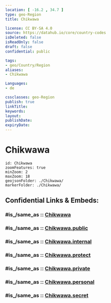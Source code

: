 ```yaml
---
location: [ -16.2 , 34.7 ] 
type: geo-Region
title: Chikwawa

license: CC BY-SA 4.0
source: https://datahub.io/core/country-codes
isDeleted: false
isReadOnly: false
draft: false
confidential: public

tags:
- geo/Country/Region
aliases:
- Chikwawa

Languages:
- de

cssclasses: geo-Region
publish: true
linkTitle: 
keywords: 
layout: 
publishDate: 
expiryDate: 
---
```


# Chikwawa

```leaflet
id: Chikwawa
zoomFeatures: true 
minZoom: 2 
maxZoom: 18
geojsonFolder: ./Chikwawa/
markerFolder: ./Chikwawa/
```


## Confidential Links & Embeds: 

### #is_/same_as :: [Chikwawa](/_Standards/Earth/Continent/Africa/Africa~East/Malawi/Districts~Malawi/Chikwawa.md) 

### #is_/same_as :: [Chikwawa.public](/_public/Earth/Continent/Africa/Africa~East/Malawi/Districts~Malawi/Chikwawa.public.md) 

### #is_/same_as :: [Chikwawa.internal](/_internal/Earth/Continent/Africa/Africa~East/Malawi/Districts~Malawi/Chikwawa.internal.md) 

### #is_/same_as :: [Chikwawa.protect](/_protect/Earth/Continent/Africa/Africa~East/Malawi/Districts~Malawi/Chikwawa.protect.md) 

### #is_/same_as :: [Chikwawa.private](/_private/Earth/Continent/Africa/Africa~East/Malawi/Districts~Malawi/Chikwawa.private.md) 

### #is_/same_as :: [Chikwawa.personal](/_personal/Earth/Continent/Africa/Africa~East/Malawi/Districts~Malawi/Chikwawa.personal.md) 

### #is_/same_as :: [Chikwawa.secret](/_secret/Earth/Continent/Africa/Africa~East/Malawi/Districts~Malawi/Chikwawa.secret.md)

